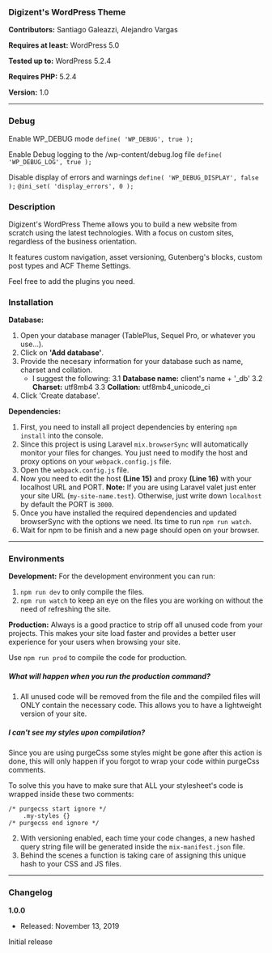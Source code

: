 ### Digizent's WordPress Theme

**Contributors:** Santiago Galeazzi, Alejandro Vargas

**Requires at least:** WordPress 5.0

**Tested up to:** WordPress 5.2.4

**Requires PHP:** 5.2.4

**Version:** 1.0

---

### Debug
Enable WP_DEBUG mode
`define( 'WP_DEBUG', true );`

Enable Debug logging to the /wp-content/debug.log file
`define( 'WP_DEBUG_LOG', true );`

Disable display of errors and warnings
`define( 'WP_DEBUG_DISPLAY', false );`
`@ini_set( 'display_errors', 0 );`

### Description

Digizent's WordPress Theme allows you to build a new website from scratch using the latest technologies. With a focus on custom sites, regardless of the business orientation.

It features custom navigation, asset versioning, Gutenberg's blocks, custom post types and ACF Theme Settings.

Feel free to add the plugins you need.

### Installation

 **Database:**
 
1. Open your database manager (TablePlus, Sequel Pro, or whatever you use...).
2. Click on **'Add database'**.
3. Provide the necesary information for your database such as name, charset and collation.
    - I suggest the following:
        3.1 **Database name:** client's name + '_db'
        3.2 **Charset:** utf8mb4
        3.3 **Collation:** utf8mb4_unicode_ci
4. Click 'Create database'.

**Dependencies:**

1. First, you need to install all project dependencies by entering `npm install` into the console.
2. Since this project is using Laravel `mix.browserSync` will automatically monitor your files for changes. You just need to modify the host and proxy options on your `webpack.config.js` file.
3. Open the `webpack.config.js` file.
4. Now you need to edit the host **(Line 15)** and proxy **(Line 16)** with your localhost URL and PORT.
    **Note:** If you are using Laravel valet just enter your site URL (`my-site-name.test`). Otherwise, just write down `localhost` by default the PORT is `3000`.
5. Once you have installed the required dependencies and updated browserSync with the options we need. Its time to run `npm run watch`.
6. Wait for npm to be finish and a new page should open on your browser.

---

### Environments

**Development:**
For the development environment you can run:

1. `npm run dev` to only compile the files.
2. `npm run watch` to keep an eye on the files you are working on without the need of refreshing the site.

**Production:**
Always is a good practice to strip off all unused code from your projects. This makes your site load faster and provides a better user experience for your users when browsing your site.

Use `npm run prod` to compile the code for production.

##### What will happen when you run the production command?

1. All unused code will be removed from the file and the compiled files will ONLY contain the necessary code. This allows you to have a lightweight version of your site.

##### I can't see my styles upon compilation?
Since you are using purgeCss some styles might be gone after this action is done, this will only happen if you forgot to wrap your code within purgeCss comments.

To solve this you have to make sure that ALL your stylesheet's code is wrapped inside these two comments:

    /* purgecss start ignore */
        .my-styles {}
    /* purgecss end ignore */

2. With versioning enabled, each time your code changes, a new hashed query string file will be generated inside the `mix-manifest.json` file.
3. Behind the scenes a function is taking care of assigning this unique hash to your CSS and JS files.

---

### Changelog

**1.0.0**
* Released: November 13, 2019

Initial release
